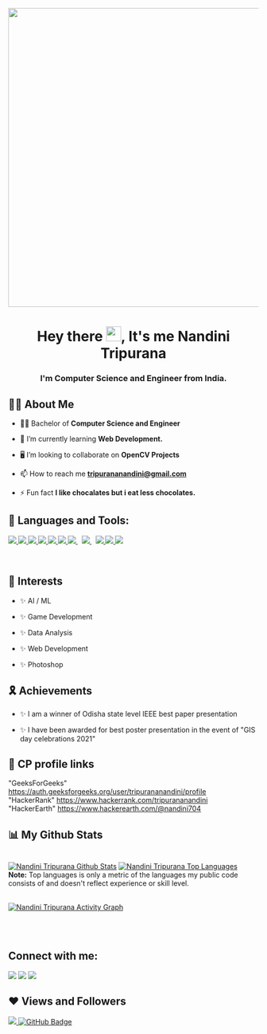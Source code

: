 <a href="#"><img width="1400px" height="600px" src="https://res.cloudinary.com/practicaldev/image/fetch/s--2bZIjPGC--/c_limit%2Cf_auto%2Cfl_progressive%2Cq_66%2Cw_880/https://dev-to-uploads.s3.amazonaws.com/i/d4tvukbt5mra37cvwklk.gif" height="0px"/></a>

<h1 align="center">Hey there <img src="https://raw.githubusercontent.com/MartinHeinz/MartinHeinz/master/wave.gif" width="30px">, It's me Nandini Tripurana</h1>
<h3 align="center">I'm Computer Science and Engineer from India.</h3>


## 🙋‍♂️ About Me

- 👩‍🎓 Bachelor of **Computer Science and Engineer**

- 🌱 I’m currently learning **Web Development.**

- 🖥️ I’m looking to collaborate on **OpenCV Projects**

- 📫 How to reach me **tripurananandini@gmail.com**

- ⚡ Fun fact **I like chocalates but i eat less chocolates.**

## 🚀 Languages and Tools:

<p align="left"> 
    <a href="https://www.javatpoint.com/cpp-program" target="_blank"> <img src="https://upload.wikimedia.org/wikipedia/commons/thumb/1/18/ISO_C%2B%2B_Logo.svg/40px-ISO_C%2B%2B_Logo.svg.png"/> </a> 
    <a href="https://developer.mozilla.org/en-US/docs/Web/JavaScript" target="_blank"> <img src="https://img.icons8.com/color/48/000000/javascript.png"/> </a> 
    <a href="https://www.w3.org/html/" target="_blank"> <img src="https://img.icons8.com/color/48/000000/html-5.png"/> </a> 
    <a href="https://www.w3schools.com/css/" target="_blank"> <img src="https://img.icons8.com/color/48/000000/css3.png"/> </a> 
    <a href="https://getbootstrap.com" target="_blank"> <img src="https://img.icons8.com/color/48/000000/bootstrap.png"/> </a> 
    <a href="https://www.python.org" target="_blank"> <img src="https://img.icons8.com/color/48/000000/python.png"/> </a> 
    <a style="padding-right:8px;" href="https://nodejs.org" target="_blank"> <img src="https://img.icons8.com/color/48/000000/nodejs.png"/> </a> 
    <a style="padding-right:8px;" href="https://www.mysql.com/" target="_blank"> <img src="https://img.icons8.com/fluent/50/000000/mysql-logo.png"/> </a>
    <a href="https://firebase.google.com/" target="_blank"> <img src="https://img.icons8.com/color/48/000000/firebase.png"/> </a>  
    <a href="https://git-scm.com/" target="_blank"> <img src="https://img.icons8.com/color/48/000000/git.png"/> </a> 
    <a href="https://unity.com" target="_blank"> <img src="https://img.icons8.com/ios-filled/50/000000/unity.png"/> </a>
</p>

<!-- [![React Badge](https://img.shields.io/badge/-React-61DBFB?style=for-the-badge&labelColor=black&logo=react&logoColor=61DBFB)](#)  [![Javascript Badge](https://img.shields.io/badge/-Javascript-F0DB4F?style=for-the-badge&labelColor=black&logo=javascript&logoColor=F0DB4F)](#) [![Typescript Badge](https://img.shields.io/badge/-Typescript-007acc?style=for-the-badge&labelColor=black&logo=typescript&logoColor=007acc)](#) [![Nodejs Badge](https://img.shields.io/badge/-Nodejs-3C873A?style=for-the-badge&labelColor=black&logo=node.js&logoColor=3C873A)](#) [![GraphQL Badge](https://img.shields.io/badge/-GraphQl-e535ab?style=for-the-badge&labelColor=black&logo=node.js&logoColor=e535ab)](#) -->
<br/>

## 🦾 Interests
<p align="left">

- ✨ AI / ML

- ✨ Game Development

- ✨ Data Analysis

- ✨ Web Development

- ✨ Photoshop
  
## 🎗️ Achievements
- ✨ I am a winner of Odisha state level IEEE best paper presentation
  
- ✨  I have been awarded for best poster presentation in the event of "GIS day celebrations 2021"
  
## 📑 CP profile links
  
<p dir="auto">
     "GeeksForGeeks"
     <a href="https://auth.geeksforgeeks.org/user/tripurananandini/profile" rel="nofollow">https://auth.geeksforgeeks.org/user/tripurananandini/profile</a>
     <br>
     "HackerRank"
      <a href="https://www.hackerrank.com/tripurananandini" rel="nofollow">https://www.hackerrank.com/tripurananandini</a>
      <br>
     "HackerEarth"
      <a href="https://www.hackerearth.com/@nandini704" rel="nofollow">https://www.hackerearth.com/@nandini704</a>
      <br>



## 📊 My Github Stats

  <br/>
    <a href="https://github.com/Nandini14114/github-readme-stats"><img alt="Nandini Tripurana Github Stats" src="https://github-readme-stats.vercel.app/api?username=Nandini14114&show_icons=true&count_private=true&theme=react&hide_border=true&bg_color=0D1117" /></a>
  <a href="https://github.com/Nandini14114/github-readme-stats"><img alt="Nandini Tripurana Top Languages" src="https://github-readme-stats.vercel.app/api/top-langs/?username=Nandini14114&langs_count=8&count_private=true&layout=compact&theme=react&hide_border=true&bg_color=0D1117" /></a>
  <br/>
  <b>Note:</b> Top languages is only a metric of the languages my public code consists of and doesn't reflect experience or skill level.


<br/>
<br/>

<a href="https://github.com/Nandini14114/github-readme-activity-graph"><img alt="Nandini Tripurana Activity Graph" src="https://activity-graph.herokuapp.com/graph?username=Nandini14114&bg_color=0D1117&color=5BCDEC&line=5BCDEC&point=FFFFFF&hide_border=true" /></a>

<br/>
<br/>

## Connect with me:
<p align="left">

<a href = "https://twitter.com/NandiniT14"><img src="https://img.icons8.com/fluent/48/000000/twitter.png"/></a>
<a href = "https://www.instagram.com/nandini_tripurana14/"><img src="https://img.icons8.com/fluent/48/000000/instagram-new.png"/></a>
<a href = "https://www.facebook.com/Nandini Tripurana/"><img src="https://img.icons8.com/fluency/48/000000/facebook-new.png"/></a>


</p>

## ❤ Views and Followers
<a href="https://github.com/Nandini14114/github-profile-views-counter">
    <img src="https://komarev.com/ghpvc/?username=Nandini14114">
</a>
<a href="https://github.com/Nandini14114?tab=followers"><img src="https://img.shields.io/github/followers/Nandini14114?label=Followers&style=social" alt="GitHub Badge"></a>
